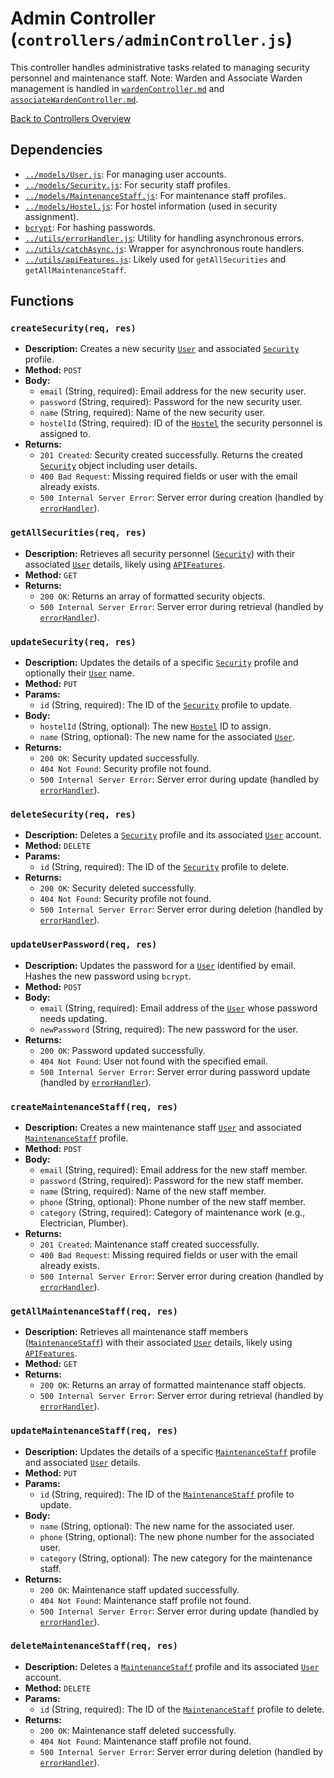 # Admin Controller (`controllers/adminController.js`)

This controller handles administrative tasks related to managing security personnel and maintenance staff. Note: Warden and Associate Warden management is handled in [`wardenController.md`](wardenController.md) and [`associateWardenController.md`](associateWardenController.md).

[Back to Controllers Overview](README.md)

## Dependencies

- [`../models/User.js`](../models/User.md): For managing user accounts.
- [`../models/Security.js`](../models/Security.md): For security staff profiles.
- [`../models/MaintenanceStaff.js`](../models/MaintenanceStaff.md): For maintenance staff profiles.
- [`../models/Hostel.js`](../models/Hostel.md): For hostel information (used in security assignment).
- [`bcrypt`](https://www.npmjs.com/package/bcrypt): For hashing passwords.
- [`../utils/errorHandler.js`](../utils/errorHandler.md): Utility for handling asynchronous errors.
- [`../utils/catchAsync.js`](../utils/catchAsync.md): Wrapper for asynchronous route handlers.
- [`../utils/apiFeatures.js`](../utils/apiFeatures.md): Likely used for `getAllSecurities` and `getAllMaintenanceStaff`.

## Functions

### `createSecurity(req, res)`

- **Description:** Creates a new security [`User`](../models/User.md) and associated [`Security`](../models/Security.md) profile.
- **Method:** `POST`
- **Body:**
  - `email` (String, required): Email address for the new security user.
  - `password` (String, required): Password for the new security user.
  - `name` (String, required): Name of the new security user.
  - `hostelId` (String, required): ID of the [`Hostel`](../models/Hostel.md) the security personnel is assigned to.
- **Returns:**
  - `201 Created`: Security created successfully. Returns the created [`Security`](../models/Security.md) object including user details.
  - `400 Bad Request`: Missing required fields or user with the email already exists.
  - `500 Internal Server Error`: Server error during creation (handled by [`errorHandler`](../utils/errorHandler.md)).

### `getAllSecurities(req, res)`

- **Description:** Retrieves all security personnel ([`Security`](../models/Security.md)) with their associated [`User`](../models/User.md) details, likely using [`APIFeatures`](../utils/apiFeatures.md).
- **Method:** `GET`
- **Returns:**
  - `200 OK`: Returns an array of formatted security objects.
  - `500 Internal Server Error`: Server error during retrieval (handled by [`errorHandler`](../utils/errorHandler.md)).

### `updateSecurity(req, res)`

- **Description:** Updates the details of a specific [`Security`](../models/Security.md) profile and optionally their [`User`](../models/User.md) name.
- **Method:** `PUT`
- **Params:**
  - `id` (String, required): The ID of the [`Security`](../models/Security.md) profile to update.
- **Body:**
  - `hostelId` (String, optional): The new [`Hostel`](../models/Hostel.md) ID to assign.
  - `name` (String, optional): The new name for the associated [`User`](../models/User.md).
- **Returns:**
  - `200 OK`: Security updated successfully.
  - `404 Not Found`: Security profile not found.
  - `500 Internal Server Error`: Server error during update (handled by [`errorHandler`](../utils/errorHandler.md)).

### `deleteSecurity(req, res)`

- **Description:** Deletes a [`Security`](../models/Security.md) profile and its associated [`User`](../models/User.md) account.
- **Method:** `DELETE`
- **Params:**
  - `id` (String, required): The ID of the [`Security`](../models/Security.md) profile to delete.
- **Returns:**
  - `200 OK`: Security deleted successfully.
  - `404 Not Found`: Security profile not found.
  - `500 Internal Server Error`: Server error during deletion (handled by [`errorHandler`](../utils/errorHandler.md)).

### `updateUserPassword(req, res)`

- **Description:** Updates the password for a [`User`](../models/User.md) identified by email. Hashes the new password using `bcrypt`.
- **Method:** `POST`
- **Body:**
  - `email` (String, required): Email address of the [`User`](../models/User.md) whose password needs updating.
  - `newPassword` (String, required): The new password for the user.
- **Returns:**
  - `200 OK`: Password updated successfully.
  - `404 Not Found`: User not found with the specified email.
  - `500 Internal Server Error`: Server error during password update (handled by [`errorHandler`](../utils/errorHandler.md)).

### `createMaintenanceStaff(req, res)`

- **Description:** Creates a new maintenance staff [`User`](../models/User.md) and associated [`MaintenanceStaff`](../models/MaintenanceStaff.md) profile.
- **Method:** `POST`
- **Body:**
  - `email` (String, required): Email address for the new staff member.
  - `password` (String, required): Password for the new staff member.
  - `name` (String, required): Name of the new staff member.
  - `phone` (String, optional): Phone number of the new staff member.
  - `category` (String, required): Category of maintenance work (e.g., Electrician, Plumber).
- **Returns:**
  - `201 Created`: Maintenance staff created successfully.
  - `400 Bad Request`: Missing required fields or user with the email already exists.
  - `500 Internal Server Error`: Server error during creation (handled by [`errorHandler`](../utils/errorHandler.md)).

### `getAllMaintenanceStaff(req, res)`

- **Description:** Retrieves all maintenance staff members ([`MaintenanceStaff`](../models/MaintenanceStaff.md)) with their associated [`User`](../models/User.md) details, likely using [`APIFeatures`](../utils/apiFeatures.md).
- **Method:** `GET`
- **Returns:**
  - `200 OK`: Returns an array of formatted maintenance staff objects.
  - `500 Internal Server Error`: Server error during retrieval (handled by [`errorHandler`](../utils/errorHandler.md)).

### `updateMaintenanceStaff(req, res)`

- **Description:** Updates the details of a specific [`MaintenanceStaff`](../models/MaintenanceStaff.md) profile and associated [`User`](../models/User.md) details.
- **Method:** `PUT`
- **Params:**
  - `id` (String, required): The ID of the [`MaintenanceStaff`](../models/MaintenanceStaff.md) profile to update.
- **Body:**
  - `name` (String, optional): The new name for the associated user.
  - `phone` (String, optional): The new phone number for the associated user.
  - `category` (String, optional): The new category for the maintenance staff.
- **Returns:**
  - `200 OK`: Maintenance staff updated successfully.
  - `404 Not Found`: Maintenance staff profile not found.
  - `500 Internal Server Error`: Server error during update (handled by [`errorHandler`](../utils/errorHandler.md)).

### `deleteMaintenanceStaff(req, res)`

- **Description:** Deletes a [`MaintenanceStaff`](../models/MaintenanceStaff.md) profile and its associated [`User`](../models/User.md) account.
- **Method:** `DELETE`
- **Params:**
  - `id` (String, required): The ID of the [`MaintenanceStaff`](../models/MaintenanceStaff.md) profile to delete.
- **Returns:**
  - `200 OK`: Maintenance staff deleted successfully.
  - `404 Not Found`: Maintenance staff profile not found.
  - `500 Internal Server Error`: Server error during deletion (handled by [`errorHandler`](../utils/errorHandler.md)).
